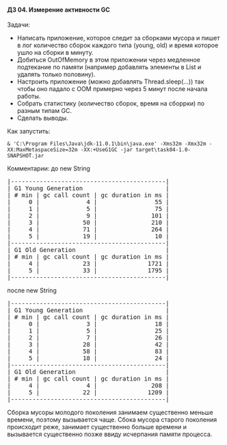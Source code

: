 #### ДЗ 04. Измерение активности GC

Задачи:
- Написать приложение, которое следит за сборками мусора и пишет в лог количество сборок каждого типа (young, old) и время которое ушло на сборки в минуту.
- Добиться OutOfMemory в этом приложении через медленное подтекание по памяти (например добавлять элементы в List и удалять только половину).
- Настроить приложение (можно добавлять Thread.sleep(...)) так чтобы оно падало с OOM примерно через 5 минут после начала работы.
- Собрать статистику (количество сборок, время на сборрки) по разным типам GC. 
- Сделать выводы.

Как запустить:
```
& 'C:\Program Files\Java\jdk-11.0.1\bin\java.exe' -Xms32m -Xmx32m -XX:MaxMetaspaceSize=32m -XX:+UseG1GC -jar target\task04-1.0-SNAPSHOT.jar 
```

Комментарии:
до new String
<pre>
|-------------------------------------------|
| G1 Young Generation                       |
| # min | gc call count | gc duration in ms |
|     0 |             4 |                55 |
|     1 |             5 |                75 |
|     2 |             9 |               101 |
|     3 |            50 |               210 |
|     4 |            71 |               264 |
|     5 |            19 |                10 |
|-------------------------------------------|
| G1 Old Generation                         |
| # min | gc call count | gc duration in ms |
|     4 |            23 |              1721 |
|     5 |            33 |              1795 |
|-------------------------------------------|
</pre>
после new String
<pre>
|-------------------------------------------|
| G1 Young Generation                       |
| # min | gc call count | gc duration in ms |
|     0 |             3 |                18 |
|     1 |             5 |                25 |
|     2 |             7 |                26 |
|     3 |            28 |                42 |
|     4 |            58 |                83 |
|     5 |            18 |                24 |
|-------------------------------------------|
| G1 Old Generation                         |
| # min | gc call count | gc duration in ms |
|     4 |             4 |               208 |
|     5 |            22 |              1209 |
|-------------------------------------------|
</pre>
Сборка мусоры молодого поколения занимаем существенно меньше времени, поэтому вызывается чаще.
Сбока мусора старого поколения происходит реже, занимает существенно больше времени и вызывается существенно позже ввиду исчерпания памяти процесса.
